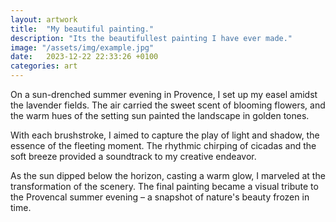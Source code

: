 ```yaml
---
layout: artwork
title:  "My beautiful painting."
description: "Its the beautifullest painting I have ever made."
image: "/assets/img/example.jpg"
date:   2023-12-22 22:33:26 +0100
categories: art
---
```


On a sun-drenched summer evening in Provence, I set up my easel amidst the lavender fields. The air carried the sweet scent of blooming flowers, and the warm hues of the setting sun painted the landscape in golden tones.

With each brushstroke, I aimed to capture the play of light and shadow, the essence of the fleeting moment. The rhythmic chirping of cicadas and the soft breeze provided a soundtrack to my creative endeavor.

As the sun dipped below the horizon, casting a warm glow, I marveled at the transformation of the scenery. The final painting became a visual tribute to the Provencal summer evening – a snapshot of nature's beauty frozen in time.
